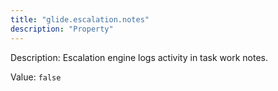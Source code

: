 ```yaml
---
title: "glide.escalation.notes"
description: "Property"
---
```


Description: Escalation engine logs activity in task work notes.

Value: `false`